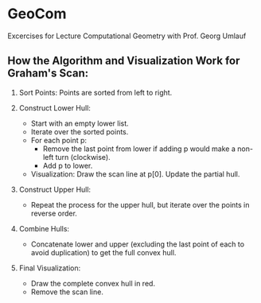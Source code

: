 # GeoCom

Excercises for Lecture Computational Geometry with Prof. Georg Umlauf

## How the Algorithm and Visualization Work for Graham's Scan:

1. Sort Points: Points are sorted from left to right.

2. Construct Lower Hull:

   - Start with an empty lower list.
   - Iterate over the sorted points.
   - For each point p:
     - Remove the last point from lower if adding p would make a non-left turn (clockwise).
     - Add p to lower.
   - Visualization:
     Draw the scan line at p[0].
     Update the partial hull.

3. Construct Upper Hull:

   - Repeat the process for the upper hull, but iterate over the points in reverse order.

4. Combine Hulls:

   - Concatenate lower and upper (excluding the last point of each to avoid duplication) to get the full convex hull.

5. Final Visualization:

   - Draw the complete convex hull in red.
   - Remove the scan line.
